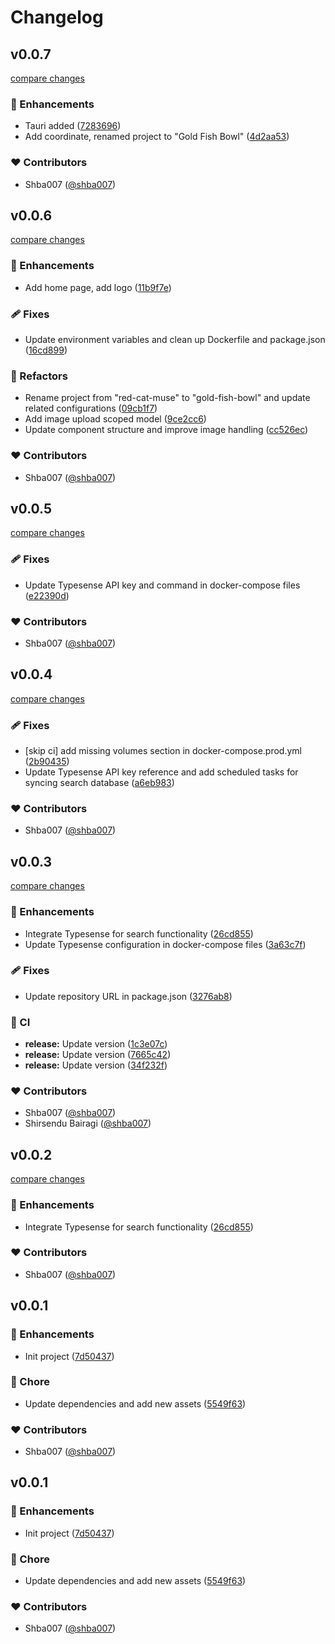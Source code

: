 # Changelog

## v0.0.7

[compare changes](https://github.com/Algostract/jellyfish-bowl/compare/v0.0.6...v0.0.7)

### 🚀 Enhancements

- Tauri added ([7283696](https://github.com/Algostract/jellyfish-bowl/commit/7283696))
- Add coordinate, renamed project to "Gold Fish Bowl" ([4d2aa53](https://github.com/Algostract/jellyfish-bowl/commit/4d2aa53))

### ❤️ Contributors

- Shba007 ([@shba007](https://github.com/shba007))

## v0.0.6

[compare changes](https://github.com/Algostract/jellyfish-bowl/compare/v0.0.5...v0.0.6)

### 🚀 Enhancements

- Add home page, add logo ([11b9f7e](https://github.com/Algostract/jellyfish-bowl/commit/11b9f7e))

### 🩹 Fixes

- Update environment variables and clean up Dockerfile and package.json ([16cd899](https://github.com/Algostract/jellyfish-bowl/commit/16cd899))

### 💅 Refactors

- Rename project from "red-cat-muse" to "gold-fish-bowl" and update related configurations ([09cb1f7](https://github.com/Algostract/jellyfish-bowl/commit/09cb1f7))
- Add image upload scoped model ([9ce2cc6](https://github.com/Algostract/jellyfish-bowl/commit/9ce2cc6))
- Update component structure and improve image handling ([cc526ec](https://github.com/Algostract/jellyfish-bowl/commit/cc526ec))

### ❤️ Contributors

- Shba007 ([@shba007](https://github.com/shba007))

## v0.0.5

[compare changes](https://github.com/algostract/jellyfish-bowl/compare/v0.0.4...v0.0.5)

### 🩹 Fixes

- Update Typesense API key and command in docker-compose files ([e22390d](https://github.com/algostract/jellyfish-bowl/commit/e22390d))

### ❤️ Contributors

- Shba007 ([@shba007](https://github.com/shba007))

## v0.0.4

[compare changes](https://github.com/algostract/jellyfish-bowl/compare/v0.0.3...v0.0.4)

### 🩹 Fixes

- [skip ci] add missing volumes section in docker-compose.prod.yml ([2b90435](https://github.com/algostract/jellyfish-bowl/commit/2b90435))
- Update Typesense API key reference and add scheduled tasks for syncing search database ([a6eb983](https://github.com/algostract/jellyfish-bowl/commit/a6eb983))

### ❤️ Contributors

- Shba007 ([@shba007](https://github.com/shba007))

## v0.0.3

[compare changes](https://github.com/algostract/jellyfish-bowl/compare/v0.0.1...v0.0.3)

### 🚀 Enhancements

- Integrate Typesense for search functionality ([26cd855](https://github.com/algostract/jellyfish-bowl/commit/26cd855))
- Update Typesense configuration in docker-compose files ([3a63c7f](https://github.com/algostract/jellyfish-bowl/commit/3a63c7f))

### 🩹 Fixes

- Update repository URL in package.json ([3276ab8](https://github.com/algostract/jellyfish-bowl/commit/3276ab8))

### 🤖 CI

- **release:** Update version ([1c3e07c](https://github.com/algostract/jellyfish-bowl/commit/1c3e07c))
- **release:** Update version ([7665c42](https://github.com/algostract/jellyfish-bowl/commit/7665c42))
- **release:** Update version ([34f232f](https://github.com/algostract/jellyfish-bowl/commit/34f232f))

### ❤️ Contributors

- Shba007 ([@shba007](https://github.com/shba007))
- Shirsendu Bairagi ([@shba007](https://github.com/shba007))

## v0.0.2

[compare changes](https://github.com/shba007/jellyfish-bowl/compare/v0.0.1...v0.0.2)

### 🚀 Enhancements

- Integrate Typesense for search functionality ([26cd855](https://github.com/shba007/jellyfish-bowl/commit/26cd855))

### ❤️ Contributors

- Shba007 ([@shba007](https://github.com/shba007))

## v0.0.1

### 🚀 Enhancements

- Init project ([7d50437](https://github.com/shba007/jellyfish-bowl/commit/7d50437))

### 🏡 Chore

- Update dependencies and add new assets ([5549f63](https://github.com/shba007/jellyfish-bowl/commit/5549f63))

### ❤️ Contributors

- Shba007 ([@shba007](https://github.com/shba007))

## v0.0.1

### 🚀 Enhancements

- Init project ([7d50437](https://github.com/shba007/jellyfish-bowl/commit/7d50437))

### 🏡 Chore

- Update dependencies and add new assets ([5549f63](https://github.com/shba007/jellyfish-bowl/commit/5549f63))

### ❤️ Contributors

- Shba007 ([@shba007](https://github.com/shba007))
